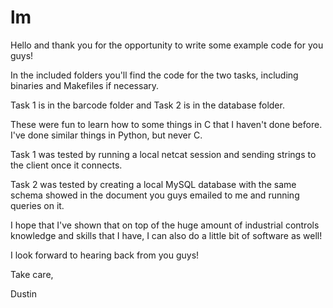 # lm

Hello and thank you for the opportunity to write some example code for you guys!

In the included folders you'll find the code for the two tasks, including binaries and Makefiles if necessary.

Task 1 is in the barcode folder and Task 2 is in the database folder.

These were fun to learn how to some things in C that I haven't done before.  I've done similar things in Python, but never C.

Task 1 was tested by running a local netcat session and sending strings to the client once it connects.

Task 2 was tested by creating a local MySQL database with the same schema showed in the document you guys emailed to me and running queries on it.

I hope that I've shown that on top of the huge amount of industrial controls knowledge and skills that I have, I can also do a little bit of software as well!

I look forward to hearing back from you guys!

Take care,

Dustin
